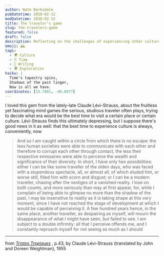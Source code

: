 ```yaml
---
author: Nate Barksdale
pubDatetime: 2010-02-12
modDatetime: 2010-02-12
title: The traveler’s game
slug: the-travelers-game
featured: false
draft: false
description: Reflecting on the challenges of experiencing other cultures through time, Lévi-Strauss contemplates the fleeting nature of understanding and perception.
emoji: 🕰️
tags:
  - 🌍 Culture
  - ⏰ Time
  - 📝 Writing
  - 🌍 Exploration
haiku: |
  Time's tapestry spins,  
  Shadows of the past linger,  
  Now is all we have.
coordinates: [15.7801, -46.8977]
---
```


I loved this gem from the lately-late Claude Lévi-Strauss, about the fruitless yet fascinating mind games the serious, studious traveler often plays, trying to decide what era would be the best time to visit a certain place or certain culture. Lévi-Strauss finds this ultimately depressing, but I suppose there's good news in it as well: that the best time to experience culture is always, conveniently, now

> And so I am caught within a circle from which there is no escape: the less human societies were able to communicate with each other and therefore to corrupt each other through contact, the less their respective emissaries were able to perceive the wealth and significance of their diversity. In short, I have only two possibilities: either I can be like some traveller of the olden days, who was faced with a stupendous spectacle, all, or almost all, of which eluded him, or worse still, filled him with scorn and disgust; or I can be a modern traveller, chasing after the vestiges of a vanished reality. I lose on both counts, and more seriously than may at first appear, for, while I complain of being able to glimpse no more than the shadow of the past, I may be insensitive to reality as it is taking shape at this very moment, since I have not reached the stage of development at which I would be capable of perceiving it. A few hundred years hence, in the same place, another traveller, as despairing as myself, will mourn the disappearance of what I might have seen, but failed to see. I am subject to a double infirmity: all that I perceive offends me, and I constantly reproach myself for not seeing as much as I should

---

from _[Tristes Tropiques](https://www.google.com/search?q=%22Tristes%20Tropiques%22%20amazon.com)_ , p.43, by Claude Lévi-Strauss (translated by John and Doreen Weightman), 1955
